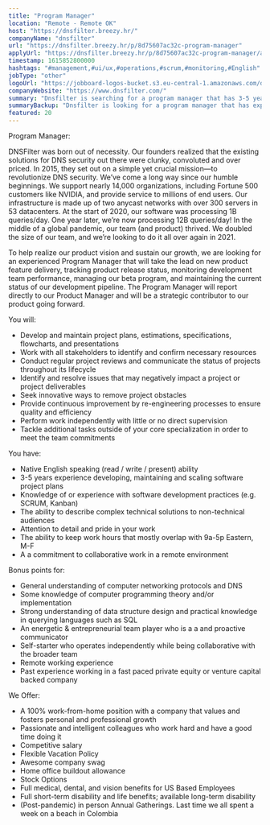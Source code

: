 ```yaml
---
title: "Program Manager"
location: "Remote - Remote OK"
host: "https://dnsfilter.breezy.hr/"
companyName: "dnsfilter"
url: "https://dnsfilter.breezy.hr/p/8d75607ac32c-program-manager"
applyUrl: "https://dnsfilter.breezy.hr/p/8d75607ac32c-program-manager/apply"
timestamp: 1615852800000
hashtags: "#management,#ui/ux,#operations,#scrum,#monitoring,#English"
jobType: "other"
logoUrl: "https://jobboard-logos-bucket.s3.eu-central-1.amazonaws.com/dnsfilter"
companyWebsite: "https://www.dnsfilter.com/"
summary: "Dnsfilter is searching for a program manager that has 3-5 years experience developing, maintaining and scaling software project plans."
summaryBackup: "Dnsfilter is looking for a program manager that has experience in: #management, #ui/ux, #operations."
featured: 20
---
```


Program Manager:

DNSFilter was born out of necessity. Our founders realized that the existing solutions for DNS security out there were clunky, convoluted and over priced. In 2015, they set out on a simple yet crucial mission—to revolutionize DNS security. We’ve come a long way since our humble beginnings. We support nearly 14,000 organizations, including Fortune 500 customers like NVIDIA, and provide service to millions of end users. Our infrastructure is made up of two anycast networks with over 300 servers in 53 datacenters. At the start of 2020, our software was processing 1B queries/day. One year later, we’re now processing 12B queries/day! In the middle of a global pandemic, our team (and product) thrived. We doubled the size of our team, and we’re looking to do it all over again in 2021.

To help realize our product vision and sustain our growth, we are looking for an experienced Program Manager that will take the lead on new product feature delivery, tracking product release status, monitoring development team performance, managing our beta program, and maintaining the current status of our development pipeline. The Program Manager will report directly to our Product Manager and will be a strategic contributor to our product going forward.

You will:

*   Develop and maintain project plans, estimations, specifications, flowcharts, and presentations
*   Work with all stakeholders to identify and confirm necessary resources
*   Conduct regular project reviews and communicate the status of projects throughout its lifecycle
*   Identify and resolve issues that may negatively impact a project or project deliverables
*   Seek innovative ways to remove project obstacles
*   Provide continuous improvement by re-engineering processes to ensure quality and efficiency
*   Perform work independently with little or no direct supervision
*   Tackle additional tasks outside of your core specialization in order to meet the team commitments

You have:

*   Native English speaking (read / write / present) ability
*   3-5 years experience developing, maintaining and scaling software project plans
*   Knowledge of or experience with software development practices (e.g. SCRUM, Kanban)
*   The ability to describe complex technical solutions to non-technical audiences
*   Attention to detail and pride in your work
*   The ability to keep work hours that mostly overlap with 9a-5p Eastern, M-F
*   A a commitment to collaborative work in a remote environment

Bonus points for:

*   General understanding of computer networking protocols and DNS
*   Some knowledge of computer programming theory and/or implementation
*   Strong understanding of data structure design and practical knowledge in querying languages such as SQL
*   An energetic & entrepreneurial team player who is a a and proactive communicator
*   Self-starter who operates independently while being collaborative with the broader team
*   Remote working experience
*   Past experience working in a fast paced private equity or venture capital backed company

We Offer:

*   A 100% work-from-home position with a company that values and fosters personal and professional growth
*   Passionate and intelligent colleagues who work hard and have a good time doing it
*   Competitive salary
*   Flexible Vacation Policy
*   Awesome company swag
*   Home office buildout allowance
*   Stock Options
*   Full medical, dental, and vision benefits for US Based Employees
*   Full short-term disability and life benefits; available long-term disability
*   (Post-pandemic) in person Annual Gatherings. Last time we all spent a week on a beach in Colombia
